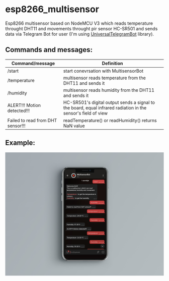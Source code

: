 # esp8266_multisensor
Esp8266 multisensor based on NodeMCU V3 which reads temperature throught DHT11 and movements throught pir sensor HC-SR501 and sends data via Telegram Bot for user (I'm using [UniversalTelegramBot](https://github.com/witnessmenow/Universal-Arduino-Telegram-Bot) library).

## Commands and messages:
Command/message | Definition
------------ | -------------
/start | start conevrsation with MultisensorBot 
/temperature | multisensor reads temperature from the DHT11 and sends it
/humidity | multisensor reads humidity from the DHT11 and sends it
ALERT!!! Motion detected!!! | HC-SR501's digital output sends a signal to the board, equal infrared radiation in the sensor's field of view
Failed to read from DHT sensor!!! | readTemperature() or readHumidity() returns NaN value

## Example:
![mockup](https://github.com/dzhunkoffski/esp8266_multisensor/blob/main/board_code/mckp.png)
